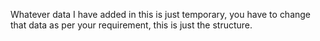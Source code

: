 Whatever data I have added in this is just temporary, you have to change that data as per your requirement, this is just the structure.
